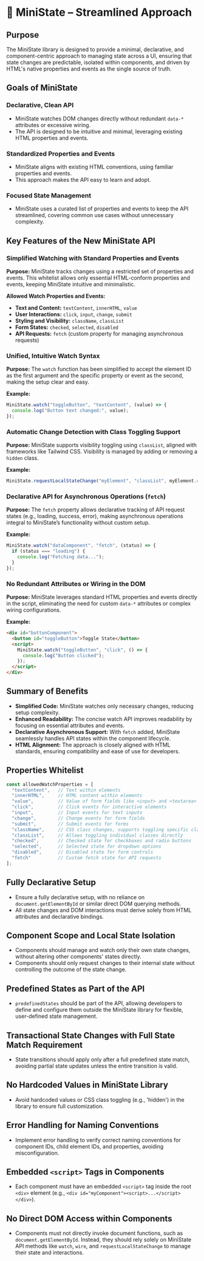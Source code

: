 # 📜 MiniState – Streamlined Approach

## Purpose
The MiniState library is designed to provide a minimal, declarative, and component-centric approach to managing state across a UI, ensuring that state changes are predictable, isolated within components, and driven by HTML's native properties and events as the single source of truth.

## Goals of MiniState

### Declarative, Clean API
- MiniState watches DOM changes directly without redundant `data-*` attributes or excessive wiring.
- The API is designed to be intuitive and minimal, leveraging existing HTML properties and events.

### Standardized Properties and Events
- MiniState aligns with existing HTML conventions, using familiar properties and events.
- This approach makes the API easy to learn and adopt.

### Focused State Management
- MiniState uses a curated list of properties and events to keep the API streamlined, covering common use cases without unnecessary complexity.

## Key Features of the New MiniState API

### Simplified Watching with Standard Properties and Events
**Purpose:** MiniState tracks changes using a restricted set of properties and events. This whitelist allows only essential HTML-conform properties and events, keeping MiniState intuitive and minimalistic.

**Allowed Watch Properties and Events:**
- **Text and Content:** `textContent`, `innerHTML`, `value`
- **User Interactions:** `click`, `input`, `change`, `submit`
- **Styling and Visibility:** `className`, `classList`
- **Form States:** `checked`, `selected`, `disabled`
- **API Requests:** `fetch` (custom property for managing asynchronous requests)

### Unified, Intuitive Watch Syntax
**Purpose:** The `watch` function has been simplified to accept the element ID as the first argument and the specific property or event as the second, making the setup clear and easy.

**Example:**
```javascript
MiniState.watch("toggleButton", "textContent", (value) => {
  console.log("Button text changed:", value);
});
```

### Automatic Change Detection with Class Toggling Support
**Purpose:** MiniState supports visibility toggling using `classList`, aligned with frameworks like Tailwind CSS. Visibility is managed by adding or removing a `hidden` class.

**Example:**
```javascript
MiniState.requestLocalStateChange("myElement", "classList", myElement.classList.contains("hidden") ? "" : "hidden");
```

### Declarative API for Asynchronous Operations (`fetch`)
**Purpose:** The `fetch` property allows declarative tracking of API request states (e.g., loading, success, error), making asynchronous operations integral to MiniState’s functionality without custom setup.

**Example:**
```javascript
MiniState.watch("dataComponent", "fetch", (status) => {
  if (status === "loading") {
    console.log("Fetching data...");
  }
});
```

### No Redundant Attributes or Wiring in the DOM
**Purpose:** MiniState leverages standard HTML properties and events directly in the script, eliminating the need for custom `data-*` attributes or complex wiring configurations.

**Example:**
```html
<div id="buttonComponent">
  <button id="toggleButton">Toggle State</button>
  <script>
    MiniState.watch("toggleButton", "click", () => {
      console.log("Button clicked");
    });
  </script>
</div>
```

## Summary of Benefits
- **Simplified Code:** MiniState watches only necessary changes, reducing setup complexity.
- **Enhanced Readability:** The concise watch API improves readability by focusing on essential attributes and events.
- **Declarative Asynchronous Support:** With `fetch` added, MiniState seamlessly handles API states within the component lifecycle.
- **HTML Alignment:** The approach is closely aligned with HTML standards, ensuring compatibility and ease of use for developers.

## Properties Whitelist

```js
const allowedWatchProperties = [
  "textContent",   // Text within elements
  "innerHTML",     // HTML content within elements
  "value",         // Value of form fields like <input> and <textarea>
  "click",         // Click events for interactive elements
  "input",         // Input events for text inputs
  "change",        // Change events for form fields
  "submit",        // Submit events for forms
  "className",     // CSS class changes, supports toggling specific classes (e.g., Tailwind's 'hidden')
  "classList",     // Allows toggling individual classes directly
  "checked",       // Checked state for checkboxes and radio buttons
  "selected",      // Selected state for dropdown options
  "disabled",      // Disabled state for form controls
  "fetch"          // Custom fetch state for API requests
];
```

## Fully Declarative Setup
- Ensure a fully declarative setup, with no reliance on `document.getElementById` or similar direct DOM querying methods.
- All state changes and DOM interactions must derive solely from HTML attributes and declarative bindings.

## Component Scope and Local State Isolation
- Components should manage and watch only their own state changes, without altering other components' states directly.
- Components should only request changes to their internal state without controlling the outcome of the state change.

## Predefined States as Part of the API
- `predefinedStates` should be part of the API, allowing developers to define and configure them outside the MiniState library for flexible, user-defined state management.

## Transactional State Changes with Full State Match Requirement
- State transitions should apply only after a full predefined state match, avoiding partial state updates unless the entire transition is valid.

## No Hardcoded Values in MiniState Library
- Avoid hardcoded values or CSS class toggling (e.g., 'hidden') in the library to ensure full customization.

## Error Handling for Naming Conventions
- Implement error handling to verify correct naming conventions for component IDs, child element IDs, and properties, avoiding misconfiguration.

## Embedded `<script>` Tags in Components
- Each component must have an embedded `<script>` tag inside the root `<div>` element (e.g., `<div id="myComponent"><script>...</script></div>`).

## No Direct DOM Access within Components
- Components must not directly invoke document functions, such as `document.getElementById`. Instead, they should rely solely on MiniState API methods like `watch`, `wire`, and `requestLocalStateChange` to manage their state and interactions.

